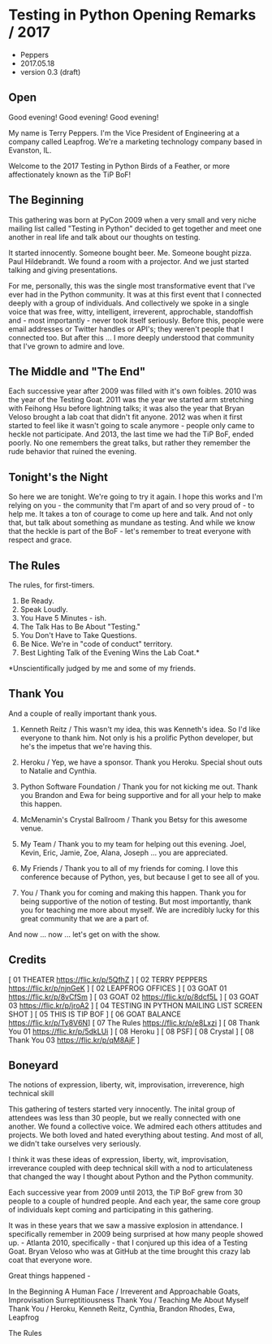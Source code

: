 
# Testing in Python Opening Remarks / 2017

- Peppers
- 2017.05.18
- version 0.3 (draft)


## Open 

Good evening! Good evening! Good evening!

My name is Terry Peppers. I'm the Vice President of Engineering at a company called Leapfrog. We're a marketing technology company based in Evanston, IL. 

Welcome to the 2017 Testing in Python Birds of a Feather, or more affectionately known as the TiP BoF! 


## The Beginning

This gathering was born at PyCon 2009 when a very small and very niche mailing list called "Testing in Python" decided to get together and meet one another in real life and talk about our thoughts on testing. 

It started innocently. Someone bought beer. Me. Someone bought pizza. Paul Hildebrandt. We found a room with a projector. And we just started talking and giving presentations. 

For me, personally, this was the single most transformative event that I've ever had in the Python community. It was at this first event that I connected deeply with a group of individuals. And collectively we spoke in a single voice that was free, witty, intelligent, irreverent, approchable, standoffish and - most importantly - never took itself seriously. Before this, people were email addresses or Twitter handles or API's; they weren't people that I connected too. But after this ... I more deeply understood that community that I've grown to admire and love. 


## The Middle and "The End"

Each successive year after 2009 was filled with it's own foibles. 2010 was the year of the Testing Goat. 2011 was the year we started arm stretching with Feihong Hsu before lightning talks; it was also the year that Bryan Veloso brought a lab coat that didn't fit anyone. 2012 was when it first started to feel like it wasn't going to scale anymore - people only came to heckle not participate. And 2013, the last time we had the TiP BoF, ended poorly. No one remembers the great talks, but rather they remember the rude behavior that ruined the evening. 


## Tonight's the Night

So here we are tonight. We're going to try it again. I hope this works and I'm relying on you - the community that I'm apart of and so very proud of - to help me. It takes a ton of courage to come up here and talk. And not only that, but talk about something as mundane as testing. And while we know that the heckle is part of the BoF - let's remember to treat everyone with respect and grace. 


## The Rules

The rules, for first-timers. 

1. Be Ready.
2. Speak Loudly.
2. You Have 5 Minutes - ish. 
3. The Talk Has to Be About "Testing."
4. You Don't Have to Take Questions. 
5. Be Nice. We're in "code of conduct" territory. 
6. Best Lighting Talk of the Evening Wins the Lab Coat.*

*Unscientifically judged by me and some of my friends. 


## Thank You

And a couple of really important thank yous. 

1. Kenneth Reitz / This wasn't my idea, this was Kenneth's idea. So I'd like everyone to thank him. Not only is his a prolific Python developer, but he's the impetus that we're having this. 

2. Heroku / Yep, we have a sponsor. Thank you Heroku. Special shout outs to Natalie and Cynthia. 

3. Python Software Foundation / Thank you for not kicking me out. Thank you Brandon and Ewa for being supportive and for all your help to make this happen.

4. McMenamin's Crystal Ballroom / Thank you Betsy for this awesome venue. 

5. My Team / Thank you to my team for helping out this evening. Joel, Kevin, Eric, Jamie, Zoe, Alana, Joseph ... you are appreciated. 

6. My Friends / Thank you to all of my friends for coming. I love this conference because of Python, yes, but because I get to see all of you. 

7. You / Thank you for coming and making this happen. Thank you for being supportive of the notion of testing. But most importantly, thank you for teaching me more about myself. We are incredibly lucky for this great community that we are a part of. 

And now ... now ... let's get on with the show. 


## Credits

[ 01 THEATER https://flic.kr/p/5QfhZ ]
[ 02 TERRY PEPPERS https://flic.kr/p/njnGeK ]
[ 02 LEAPFROG OFFICES ]
[ 03 GOAT 01 https://flic.kr/p/8vCfSm ]
[ 03 GOAT 02 https://flic.kr/p/8dcf5L ]
[ 03 GOAT 03 https://flic.kr/p/jroA2 ]
[ 04 TESTING IN PYTHON MAILING LIST SCREEN SHOT ]
[ 05 THIS IS TIP BOF ]
[ 06 GOAT BALANCE https://flic.kr/p/Ty8V6N]
[ 07 The Rules https://flic.kr/p/e8Lxzi ] 
[ 08 Thank You 01 https://flic.kr/p/5dkLUi ]
[ 08 Heroku ] 
[ 08 PSF]
[ 08 Crystal ]
[ 08 Thank You 03 https://flic.kr/p/qM8AjF ]


## Boneyard

The notions of expression, liberty, wit, improvisation, irreverence, high technical skill

This gathering of testers started very innocently. The inital group of attendees was less than 30 people, but we really connected with one another. We found a collective voice. We admired each others attitudes and projects. We both loved and hated everything about testing. And most of all, we didn't take ourselves very seriously. 

I think it was these ideas of expression, liberty, wit, improvisation, irreverance coupled with deep technical skill with a nod to articulateness that changed the way I thought about Python and the Python community. 

Each successive year from 2009 until 2013, the TiP BoF grew from 30 people to a couple of hundred people. And each year, the same core group of individuals kept coming and participating in this gathering. 

It was in these years that we saw a massive explosion in attendance. I specifically remember in 2009 being surprised at how many people showed up. - Atlanta 2010, specifically - that I conjured up this idea of a Testing Goat. Bryan Veloso who was at GitHub at the time brought this crazy lab coat that everyone wore. 

Great things happened - 

In the Beginning
A Human Face / Irreverent and Approachable
Goats, Improvisation
Surreptitiousness
Thank You / Teaching Me About Myself
Thank You / Heroku, Kenneth Reitz, Cynthia, Brandon Rhodes, Ewa, Leapfrog

The Rules
